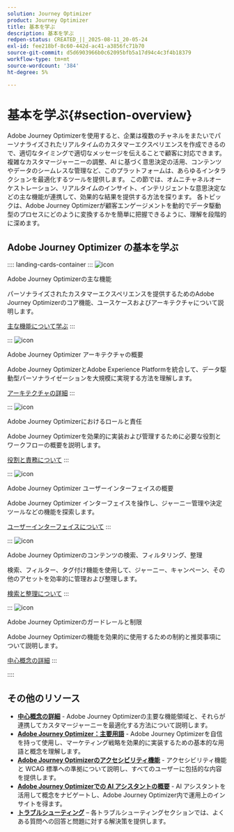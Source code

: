 ```yaml
---
solution: Journey Optimizer
product: Journey Optimizer
title: 基本を学ぶ
description: 基本を学ぶ
redpen-status: CREATED_||_2025-08-11_20-05-24
exl-id: fee218bf-8c60-442d-ac41-a3856fc71b70
source-git-commit: d5d6903966b0c62095bfb5a17d94c4c3f4b18379
workflow-type: tm+mt
source-wordcount: '384'
ht-degree: 5%

---
```


# 基本を学ぶ{#section-overview}

Adobe Journey Optimizerを使用すると、企業は複数のチャネルをまたいでパーソナライズされたリアルタイムのカスタマーエクスペリエンスを作成できるので、適切なタイミングで適切なメッセージを伝えることで顧客に対応できます。 複雑なカスタマージャーニーの調整、AI に基づく意思決定の活用、コンテンツやデータのシームレスな管理など、このプラットフォームは、あらゆるインタラクションを最適化するツールを提供します。 この節では、オムニチャネルオーケストレーション、リアルタイムのインサイト、インテリジェントな意思決定などの主な機能が連携して、効果的な結果を提供する方法を探ります。 各トピックは、Adobe Journey Optimizerが顧客エンゲージメントを動的でデータ駆動型のプロセスにどのように変換するかを簡単に把握できるように、理解を段階的に深めます。

## Adobe Journey Optimizer の基本を学ぶ

:::: landing-cards-container
:::
![icon](https://cdn.experienceleague.adobe.com/icons/book.svg?lang=ja)

Adobe Journey Optimizerの主な機能

パーソナライズされたカスタマーエクスペリエンスを提供するためのAdobe Journey Optimizerのコア機能、ユースケースおよびアーキテクチャについて説明します。

[主な機能について学ぶ](../using/start/get-started.md)
:::

:::
![icon](https://cdn.experienceleague.adobe.com/icons/code-branch.svg?lang=ja)

Adobe Journey Optimizer アーキテクチャの概要

Adobe Journey OptimizerとAdobe Experience Platformを統合して、データ駆動型パーソナライゼーションを大規模に実現する方法を理解します。

[アーキテクチャの詳細](../using/start/architecture-concepts-redpen.md)
:::

:::
![icon](https://cdn.experienceleague.adobe.com/icons/list-check.svg?lang=ja)

Adobe Journey Optimizerにおけるロールと責任

Adobe Journey Optimizerを効果的に実装および管理するために必要な役割とワークフローの概要を説明します。

[役割と責務について](../using/start/quick-start.md)
:::

:::
![icon](https://cdn.experienceleague.adobe.com/icons/gear.svg?lang=ja)

Adobe Journey Optimizer ユーザーインターフェイスの概要

Adobe Journey Optimizer インターフェイスを操作し、ジャーニー管理や決定ツールなどの機能を探索します。

[ユーザーインターフェイスについて](../using/start/user-interface.md)
:::

:::
![icon](https://cdn.experienceleague.adobe.com/icons/circle-play.svg?lang=ja)

Adobe Journey Optimizerのコンテンツの検索、フィルタリング、整理

検索、フィルター、タグ付け機能を使用して、ジャーニー、キャンペーン、その他のアセットを効率的に管理および整理します。

[検索と整理について](../using/start/search-filter-categorize.md)
:::

:::
![icon](https://cdn.experienceleague.adobe.com/icons/puzzle-piece.svg?lang=ja)

Adobe Journey Optimizerのガードレールと制限

Adobe Journey Optimizerの機能を効果的に使用するための制約と推奨事項について説明します。

[中心概念の詳細](../using/start/guardrails.md)
:::

::::


## その他のリソース

- **[中心概念の詳細](../using/start/functional-areas-redpen.md)** - Adobe Journey Optimizerの主要な機能領域と、それらが連携してカスタマージャーニーを最適化する方法について説明します。
- **[Adobe Journey Optimizer：主要用語](../using/start/terminology-md-redpen.md)** - Adobe Journey Optimizerを自信を持って使用し、マーケティング戦略を効果的に実装するための基本的な用語と概念を理解します。
- **[Adobe Journey Optimizerのアクセシビリティ機能](../using/start/accessibility.md)** - アクセシビリティ機能と WCAG 標準への準拠について説明し、すべてのユーザーに包括的な内容を提供します。
- **[Adobe Journey Optimizerでの AI アシスタントの概要](../using/start/ai-assistant.md)** - AI アシスタントを活用して概念をナビゲートし、Adobe Journey Optimizer内で運用上のインサイトを得ます。
- **[トラブルシューティング](../using/start/troubleshooting.md)** – 各トラブルシューティングセクションでは、よくある質問への回答と問題に対する解決策を提供します。


